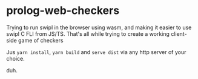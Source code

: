 # prolog-web-checkers
Trying to run swipl in the browser using wasm, and making it easier to use swipl C FLI from JS/TS. That's all while trying to create a working client-side game of checkers

Jus `yarn install`, `yarn build` and `serve dist` via any http server of your choice. 

duh.
